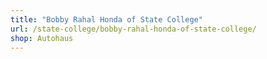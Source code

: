 ```yaml
---
title: "Bobby Rahal Honda of State College"
url: /state-college/bobby-rahal-honda-of-state-college/
shop: Autohaus
---
```

